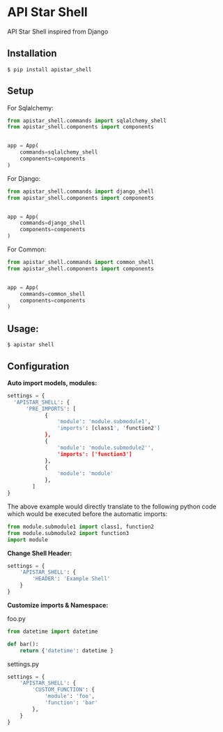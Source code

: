# API Star Shell
API Star Shell inspired from Django


## Installation

```
$ pip install apistar_shell
```

## Setup

For Sqlalchemy:

```python
from apistar_shell.commands import sqlalchemy_shell
from apistar_shell.components import components


app = App(
    commands=sqlalchemy_shell
    components=components
)
```

For Django:

```python
from apistar_shell.commands import django_shell
from apistar_shell.components import components


app = App(
    commands=django_shell
    components=components
)
```

For Common:

```python
from apistar_shell.commands import common_shell
from apistar_shell.components import components


app = App(
    commands=common_shell
    components=components
)
```


## Usage:

```
$ apistar shell
```


## Configuration

**Auto import models, modules:**

```python
settings = {
  'APISTAR_SHELL': {
      'PRE_IMPORTS': [
            {
                'module': 'module.submodule1',
                'imports': [class1', 'function2']
            },
            {
                'module': 'module.submodule2'',
                'imports': ['function3']
            },
            {
                'module': 'module'
            },
        ]
}
```

The above example would directly translate to the following python code which would be executed before the automatic imports:

```python
from module.submodule1 import class1, function2
from module.submodule2 import function3
import module
```

**Change Shell Header:**

```python
settings = {
    'APISTAR_SHELL': {
        'HEADER': 'Example Shell'
    }
}
```

**Customize imports & Namespace:**

foo.py
```python
from datetime import datetime

def bar():
    return {'datetime': datetime }
```

settings.py

```python
settings = {
    'APISTAR_SHELL': {
        'CUSTOM_FUNCTION': {
            'module': 'foo',
            'function': 'bar'
        },
    }
}
```
